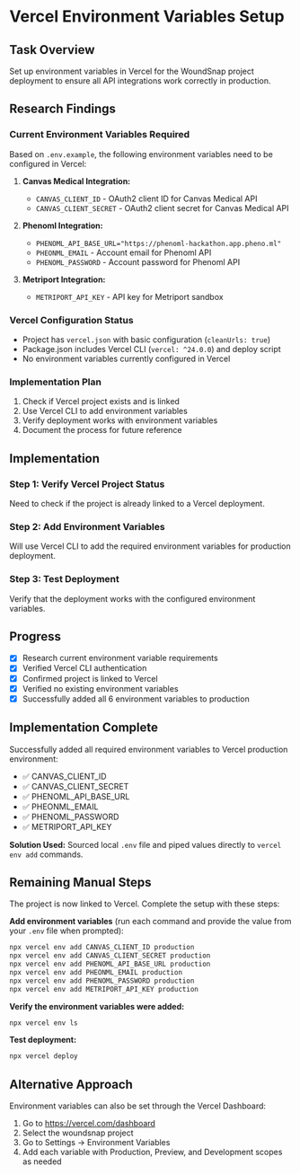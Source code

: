 # Vercel Environment Variables Setup

## Task Overview
Set up environment variables in Vercel for the WoundSnap project deployment to ensure all API integrations work correctly in production.

## Research Findings

### Current Environment Variables Required
Based on `.env.example`, the following environment variables need to be configured in Vercel:

1. **Canvas Medical Integration:**
   - `CANVAS_CLIENT_ID` - OAuth2 client ID for Canvas Medical API
   - `CANVAS_CLIENT_SECRET` - OAuth2 client secret for Canvas Medical API

2. **Phenoml Integration:**
   - `PHENOML_API_BASE_URL="https://phenoml-hackathon.app.pheno.ml"`
   - `PHEONML_EMAIL` - Account email for Phenoml API
   - `PHENOML_PASSWORD` - Account password for Phenoml API

3. **Metriport Integration:**
   - `METRIPORT_API_KEY` - API key for Metriport sandbox

### Vercel Configuration Status
- Project has `vercel.json` with basic configuration (`cleanUrls: true`)
- Package.json includes Vercel CLI (`vercel: ^24.0.0`) and deploy script
- No environment variables currently configured in Vercel

### Implementation Plan
1. Check if Vercel project exists and is linked
2. Use Vercel CLI to add environment variables
3. Verify deployment works with environment variables
4. Document the process for future reference

## Implementation

### Step 1: Verify Vercel Project Status
Need to check if the project is already linked to a Vercel deployment.

### Step 2: Add Environment Variables
Will use Vercel CLI to add the required environment variables for production deployment.

### Step 3: Test Deployment
Verify that the deployment works with the configured environment variables.

## Progress
- [x] Research current environment variable requirements
- [x] Verified Vercel CLI authentication
- [x] Confirmed project is linked to Vercel
- [x] Verified no existing environment variables
- [x] Successfully added all 6 environment variables to production

## Implementation Complete
Successfully added all required environment variables to Vercel production environment:
- ✅ CANVAS_CLIENT_ID
- ✅ CANVAS_CLIENT_SECRET  
- ✅ PHENOML_API_BASE_URL
- ✅ PHEONML_EMAIL
- ✅ PHENOML_PASSWORD
- ✅ METRIPORT_API_KEY

**Solution Used:** Sourced local `.env` file and piped values directly to `vercel env add` commands.

## Remaining Manual Steps
The project is now linked to Vercel. Complete the setup with these steps:

**Add environment variables** (run each command and provide the value from your `.env` file when prompted):
```bash
npx vercel env add CANVAS_CLIENT_ID production
npx vercel env add CANVAS_CLIENT_SECRET production  
npx vercel env add PHENOML_API_BASE_URL production
npx vercel env add PHEONML_EMAIL production
npx vercel env add PHENOML_PASSWORD production
npx vercel env add METRIPORT_API_KEY production
```

**Verify the environment variables were added:**
```bash
npx vercel env ls
```

**Test deployment:**
```bash
npx vercel deploy
```

## Alternative Approach
Environment variables can also be set through the Vercel Dashboard:
1. Go to https://vercel.com/dashboard
2. Select the woundsnap project
3. Go to Settings → Environment Variables
4. Add each variable with Production, Preview, and Development scopes as needed
